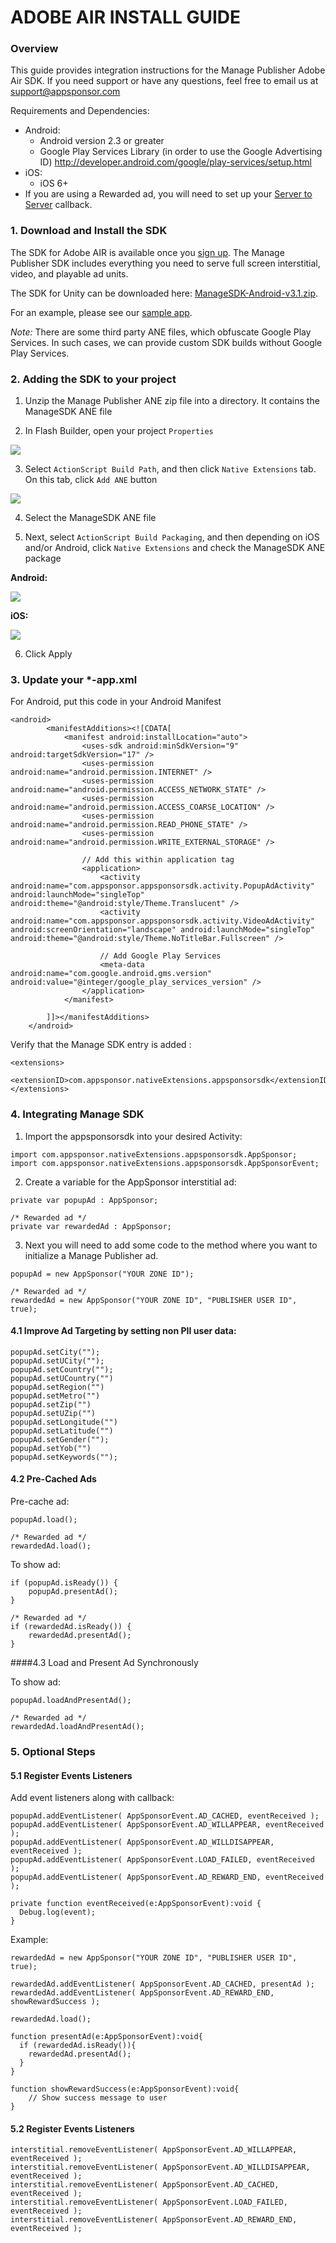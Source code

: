 # ADOBE AIR INSTALL GUIDE

### Overview

This guide provides integration instructions for the Manage Publisher Adobe Air SDK.  If you need support or have any questions, feel free to email us at [support@appsponsor.com](support@appsponsor.com)

Requirements and Dependencies:

* Android:
    * Android version 2.3 or greater
    * Google Play Services Library (in order to use the Google Advertising ID)
    http://developer.android.com/google/play-services/setup.html
* iOS:
    * iOS 6+
* If you are using a Rewarded ad, you will need to set up your [Server to Server](https://appsponsor.com/site/page/?view=install_server2server) callback.

### 1. Download and Install the SDK

The SDK for Adobe AIR is available once you [sign up](https://appsponsor.com/user/registration). The Manage Publisher SDK includes everything you need to serve full screen interstitial, video, and playable ad units.

The SDK for Unity can be downloaded here: [ManageSDK-Android-v3.1.zip](/downloads/ManageSDK-Android-v3.1.zip).

For an example, please see our [sample app](https://github.com/manage/ane-sdk-sample-app).

*Note:* There are some third party ANE files, which obfuscate Google Play Services. In such cases, we can provide custom SDK builds without Google Play Services.

### 2. Adding the SDK to your project

1. Unzip the Manage Publisher ANE zip file into a directory. It contains the ManageSDK ANE file

2. In Flash Builder, open your project `Properties`

 ![](https://s3.amazonaws.com/cdn.manage.com/appsponsor/documentation/ane/step-1.png)

3. Select `ActionScript Build Path`, and then click `Native Extensions` tab.  On this tab, click `Add ANE` button

 ![](https://s3.amazonaws.com/cdn.manage.com/appsponsor/documentation/ane/step-2.png)

4. Select the ManageSDK ANE file

5. Next, select `ActionScript Build Packaging`, and then depending on iOS and/or Android, click `Native Extensions` and check the ManageSDK ANE package

 **Android:**

  ![](https://s3.amazonaws.com/cdn.manage.com/appsponsor/documentation/ane/step-3.png)

 **iOS:**

  ![](https://s3.amazonaws.com/cdn.manage.com/appsponsor/documentation/ane/step-4.png)

6. Click Apply

### 3. Update your *-app.xml

For Android, put this code in your Android Manifest

```
<android>
        <manifestAdditions><![CDATA[
			<manifest android:installLocation="auto">
			    <uses-sdk android:minSdkVersion="9" android:targetSdkVersion="17" />
				<uses-permission android:name="android.permission.INTERNET" />
				<uses-permission android:name="android.permission.ACCESS_NETWORK_STATE" />
				<uses-permission android:name="android.permission.ACCESS_COARSE_LOCATION" />
				<uses-permission android:name="android.permission.READ_PHONE_STATE" />
				<uses-permission android:name="android.permission.WRITE_EXTERNAL_STORAGE" />
				
				// Add this within application tag
				<application>
					<activity android:name="com.appsponsor.appsponsorsdk.activity.PopupAdActivity" android:launchMode="singleTop" android:theme="@android:style/Theme.Translucent" />
					<activity android:name="com.appsponsor.appsponsorsdk.activity.VideoAdActivity" android:screenOrientation="landscape" android:launchMode="singleTop" android:theme="@android:style/Theme.NoTitleBar.Fullscreen" />
					
					// Add Google Play Services
					<meta-data android:name="com.google.android.gms.version" android:value="@integer/google_play_services_version" />
				</application>	
			</manifest>
			
		]]></manifestAdditions>
    </android>
```

Verify that the Manage SDK entry is added :

```
<extensions>
    <extensionID>com.appsponsor.nativeExtensions.appsponsorsdk</extensionID>
</extensions>
```

### 4. Integrating Manage SDK

1. Import the appsponsorsdk into your desired Activity: 

```
import com.appsponsor.nativeExtensions.appsponsorsdk.AppSponsor;
import com.appsponsor.nativeExtensions.appsponsorsdk.AppSponsorEvent;
```

2. Create a variable for the AppSponsor interstitial ad:

```
private var popupAd : AppSponsor;

/* Rewarded ad */
private var rewardedAd : AppSponsor;
```

3. Next you will need to add some code to the method where you want to initialize a Manage Publisher ad.

```
popupAd = new AppSponsor("YOUR ZONE ID");

/* Rewarded ad */
rewardedAd = new AppSponsor("YOUR ZONE ID", "PUBLISHER USER ID", true);

```

#### 4.1 Improve Ad Targeting by setting non PII user data:

```
popupAd.setCity("");
popupAd.setUCity("");
popupAd.setCountry("");
popupAd.setUCountry("")
popupAd.setRegion("")
popupAd.setMetro("")
popupAd.setZip("")
popupAd.setUZip("")
popupAd.setLongitude("")
popupAd.setLatitude("")
popupAd.setGender("");
popupAd.setYob("")
popupAd.setKeywords("");

```
#### 4.2 Pre-Cached Ads 
   
Pre-cache ad:

```
popupAd.load();

/* Rewarded ad */
rewardedAd.load();
```

To show ad:

```
if (popupAd.isReady()) {
    popupAd.presentAd();   
}

/* Rewarded ad */
if (rewardedAd.isReady()) {
    rewardedAd.presentAd();   
}
```

####4.3 Load and Present Ad Synchronously

To show ad:
```
popupAd.loadAndPresentAd();

/* Rewarded ad */
rewardedAd.loadAndPresentAd();
```

### 5. Optional Steps

#### 5.1 Register Events Listeners

Add event listeners along with callback:

```
popupAd.addEventListener( AppSponsorEvent.AD_CACHED, eventReceived );
popupAd.addEventListener( AppSponsorEvent.AD_WILLAPPEAR, eventReceived ); 
popupAd.addEventListener( AppSponsorEvent.AD_WILLDISAPPEAR, eventReceived ); 
popupAd.addEventListener( AppSponsorEvent.LOAD_FAILED, eventReceived ); 
popupAd.addEventListener( AppSponsorEvent.AD_REWARD_END, eventReceived );

private function eventReceived(e:AppSponsorEvent):void {
  Debug.log(event);
}
```

Example:

```
rewardedAd = new AppSponsor("YOUR ZONE ID", "PUBLISHER USER ID", true);

rewardedAd.addEventListener( AppSponsorEvent.AD_CACHED, presentAd );
rewardedAd.addEventListener( AppSponsorEvent.AD_REWARD_END, showRewardSuccess );

rewardedAd.load();

function presentAd(e:AppSponsorEvent):void{
  if (rewardedAd.isReady()){
    rewardedAd.presentAd();
  }
}

function showRewardSuccess(e:AppSponsorEvent):void{
    // Show success message to user
}

```

#### 5.2 Register Events Listeners

```
interstitial.removeEventListener( AppSponsorEvent.AD_WILLAPPEAR, eventReceived ); 
interstitial.removeEventListener( AppSponsorEvent.AD_WILLDISAPPEAR, eventReceived ); 
interstitial.removeEventListener( AppSponsorEvent.AD_CACHED, eventReceived ); 
interstitial.removeEventListener( AppSponsorEvent.LOAD_FAILED, eventReceived ); 
interstitial.removeEventListener( AppSponsorEvent.AD_REWARD_END, eventReceived );

```